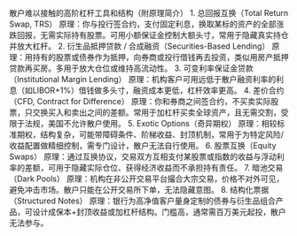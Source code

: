 散户难以接触的高阶杠杆工具和结构（附原理简介）
	1.	总回报互换（Total Return Swap, TRS）
原理：你与投行签合约，支付固定利息，换取某标的资产的全部涨跌回报，无需实际持有股票。可用小额保证金控制大额头寸，常用于隐藏真实持仓并放大杠杆。
	2.	衍生品抵押贷款 / 合成融资（Securities-Based Lending）
原理：用持有的股票或债券作为抵押，向券商或投行借钱再去投资，类似用房产抵押贷款再买房。多用于放大仓位或维持高流动性。
	3.	可变利率保证金贷款（Institutional Margin Lending）
原理：机构客户可用远低于散户融资利率的利息（如LIBOR+1%）借钱做多头寸，融资成本更低，杠杆效率更高。
	4.	差价合约（CFD, Contract for Difference）
原理：你和券商之间签合约，不买卖实际股票，只交换买入和卖出之间的差额。常用于加杠杆买卖全球资产，且无需交割，受限于法规，美国不允许散户使用。
	5.	Exotic Options（奇异期权）
原理：相较标准期权，结构复杂，可能带障碍条件、阶梯收益、封顶机制，常用于为特定风险/收益配置做精细控制，需专门设计，散户无法自行使用。
	6.	股票互换（Equity Swaps）
原理：通过互换协议，交易双方互相支付某股票或指数的收益与浮动利率的差额，可用于隐藏实际仓位、获得经济收益而不承担持有责任。
	7.	暗池交易（Dark Pools）
原理：机构在非公开交易平台撮合大宗交易，价格不对外可见，避免冲击市场。散户只能在公开交易所下单，无法隐藏意图。
	8.	结构化票据（Structured Notes）
原理：银行为高净值客户量身定制的债券与衍生品组合产品，可设计成保本+封顶收益或加杠杆结构。门槛高，通常需百万美元起投，散户无法参与。

